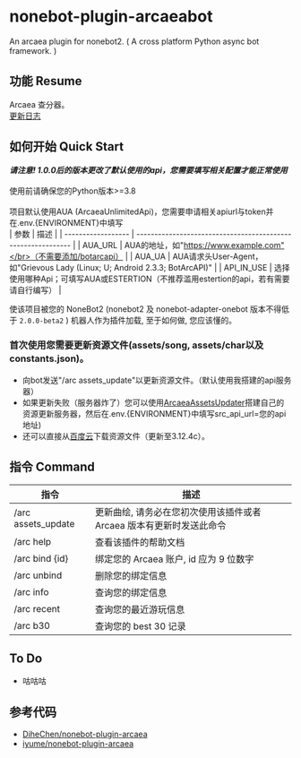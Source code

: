 # nonebot-plugin-arcaeabot
An arcaea plugin for nonebot2. ( A cross platform Python async bot framework. )

## 功能 Resume

Arcaea 查分器。</br>
[更新日志](https://github.com/SEAFHMC/nonebot-plugin-arcaeabot/blob/main/CHANGELOG.MD)

## 如何开始 Quick Start
***请注意! 1.0.0后的版本更改了默认使用的api，您需要填写相关配置才能正常使用***</br></br>
使用前请确保您的Python版本>=3.8</br></br>
项目默认使用AUA (ArcaeaUnlimitedApi)，您需要申请相关apiurl与token并在.env.{ENVIRONMENT}中填写</br>
| 参数               | 描述                                                         |
| ------------------ | ------------------------------------------------------------ |
| AUA_URL | AUA的地址，如"https://www.example.com"</br>（不需要添加/botarcapi） |
| AUA_UA | AUA请求头User-Agent，如"Grievous Lady (Linux; U; Android 2.3.3; BotArcAPI)" |
| API_IN_USE | 选择使用哪种Api；可填写AUA或ESTERTION（不推荐滥用estertion的api，若有需要请自行编写） |

使该项目被您的 NoneBot2 (nonebot2 及 nonebot-adapter-onebot 版本不得低于 `2.0.0-beta2` ) 机器人作为插件加载, 至于如何做, 您应该懂的。
### 首次使用您需要更新资源文件(assets/song, assets/char以及constants.json)。
- 向bot发送"/arc assets_update"以更新资源文件。（默认使用我搭建的api服务器）</br>
- 如果更新失败（服务器炸了）您可以使用[ArcaeaAssetsUpdater](https://github.com/SEAFHMC/ArcaeaAssetsUpdater)搭建自己的资源更新服务器，然后在.env.{ENVIRONMENT}中填写src_api_url=您的api地址) </br>
- 还可以直接从[百度云](https://pan.baidu.com/s/19tmRj4M3eAov6FB_te6f3A?pwd=7g1b)下载资源文件（更新至3.12.4c）。

## 指令 Command

| 指令               | 描述                                                         |
| ------------------ | ------------------------------------------------------------ |
| /arc assets_update | 更新曲绘, 请务必在您初次使用该插件或者 Arcaea 版本有更新时发送此命令 |
| /arc help          | 查看该插件的帮助文档                                         |
| /arc bind {id}     | 绑定您的 Arcaea 账户, id 应为 9 位数字                       |
| /arc unbind        | 删除您的绑定信息                                             |
| /arc info          | 查询您的绑定信息                                             |
| /arc recent        | 查询您的最近游玩信息                                         |
| /arc b30           | 查询您的 best 30 记录                                        |

## To Do
- 咕咕咕

## 参考代码
- [DiheChen/nonebot-plugin-arcaea](https://github.com/DiheChen/nonebot-plugin-arcaea)
- [iyume/nonebot-plugin-arcaea](https://github.com/iyume/nonebot-plugin-arcaea)
